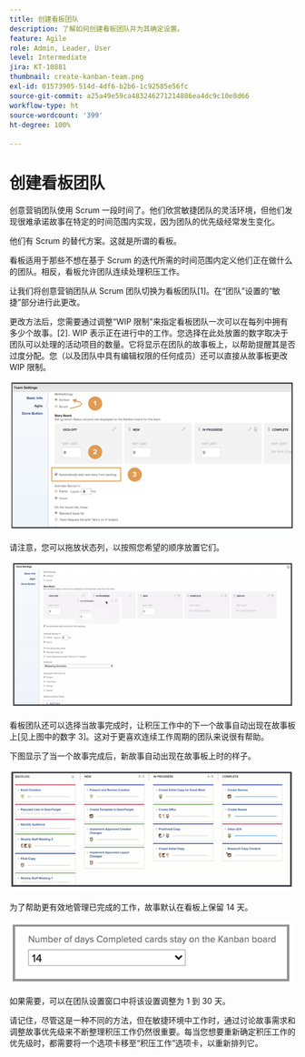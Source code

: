 ```yaml
---
title: 创建看板团队
description: 了解如何创建看板团队并为其确定设置。
feature: Agile
role: Admin, Leader, User
level: Intermediate
jira: KT-10881
thumbnail: create-kanban-team.png
exl-id: 01573905-514d-4df6-b2b6-1c92585e56fc
source-git-commit: a25a49e59ca483246271214886ea4dc9c10e8d66
workflow-type: ht
source-wordcount: '399'
ht-degree: 100%

---
```


# 创建看板团队

创意营销团队使用 Scrum 一段时间了。他们欣赏敏捷团队的灵活环境，但他们发现很难承诺故事在特定的时间范围内实现，因为团队的优先级经常发生变化。

他们有 Scrum 的替代方案。这就是所谓的看板。

看板适用于那些不想在基于 Scrum 的迭代所需的时间范围内定义他们正在做什么的团队。相反，看板允许团队连续处理积压工作。

让我们将创意营销团队从 Scrum 团队切换为看板团队[1]。在“团队”设置的“敏捷”部分进行此更改。

更改方法后，您需要通过调整“WIP 限制”来指定看板团队一次可以在每列中拥有多少个故事。[2]. WIP 表示正在进行中的工作。您选择在此处放置的数字取决于团队可以处理的活动项目的数量。它将显示在团队的故事板上，以帮助提醒其是否过度分配。您（以及团队中具有编辑权限的任何成员）还可以直接从故事板更改 WIP 限制。

![团队设置页面](assets/teamspage-01.png)

请注意，您可以拖放状态列，以按照您希望的顺序放置它们。

![团队设置页面](assets/teamspage-02.png)

看板团队还可以选择当故事完成时，让积压工作中的下一个故事自动出现在故事板上[见上图中的数字 3]。这对于更喜欢连续工作周期的团队来说很有帮助。


下图显示了当一个故事完成后，新故事自动出现在故事板上时的样子。

![团队设置页面](assets/teamspage-03.png)

为了帮助更有效地管理已完成的工作，故事默认在看板上保留 14 天。

![团队设置页面](assets/teampage-04.png)

如果需要，可以在团队设置窗口中将该设置调整为 1 到 30 天。

请记住，尽管这是一种不同的方法，但在敏捷环境中工作时，通过讨论故事需求和调整故事优先级来不断整理积压工作仍然很重要。每当您想要重新确定积压工作的优先级时，都需要将一个选项卡移至“积压工作”选项卡，以重新排列它。
